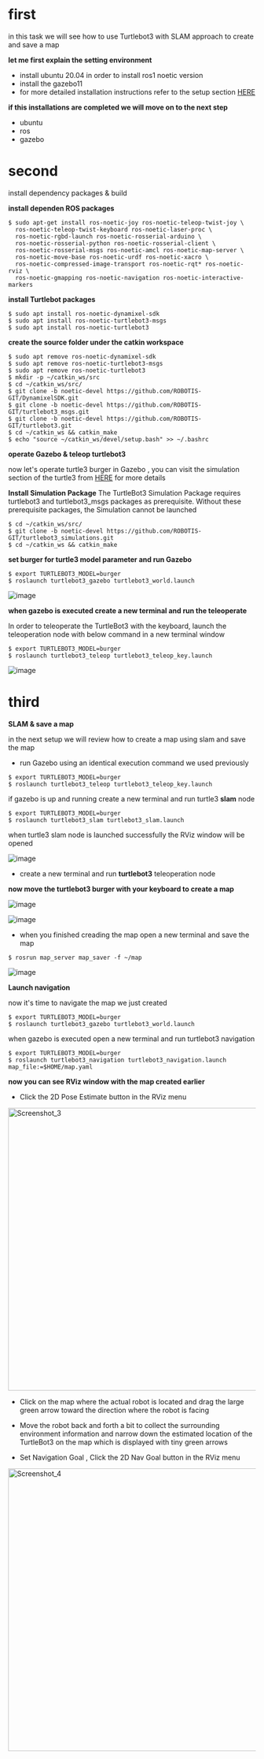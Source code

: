 # first


in this task we will see how to use Turtlebot3 with SLAM approach to create and save a map


**let me first explain the setting environment** 
* install ubuntu 20.04 in order to install ros1 noetic version 
* install the gazebo11 
* for more detailed installation instructions refer to the setup section [HERE](https://emanual.robotis.com/docs/en/platform/turtlebot3/quick-start/)

**if this installations are completed we will move on to the next step**

* ubuntu 
* ros
* gazebo


# second


install dependency packages & build


**install dependen ROS packages**
```
$ sudo apt-get install ros-noetic-joy ros-noetic-teleop-twist-joy \
  ros-noetic-teleop-twist-keyboard ros-noetic-laser-proc \
  ros-noetic-rgbd-launch ros-noetic-rosserial-arduino \
  ros-noetic-rosserial-python ros-noetic-rosserial-client \
  ros-noetic-rosserial-msgs ros-noetic-amcl ros-noetic-map-server \
  ros-noetic-move-base ros-noetic-urdf ros-noetic-xacro \
  ros-noetic-compressed-image-transport ros-noetic-rqt* ros-noetic-rviz \
  ros-noetic-gmapping ros-noetic-navigation ros-noetic-interactive-markers
 ```
 
 
 **install Turtlebot packages**
```
$ sudo apt install ros-noetic-dynamixel-sdk
$ sudo apt install ros-noetic-turtlebot3-msgs
$ sudo apt install ros-noetic-turtlebot3
```

**create the source folder under the catkin workspace**
```
$ sudo apt remove ros-noetic-dynamixel-sdk
$ sudo apt remove ros-noetic-turtlebot3-msgs
$ sudo apt remove ros-noetic-turtlebot3
$ mkdir -p ~/catkin_ws/src
$ cd ~/catkin_ws/src/
$ git clone -b noetic-devel https://github.com/ROBOTIS-GIT/DynamixelSDK.git
$ git clone -b noetic-devel https://github.com/ROBOTIS-GIT/turtlebot3_msgs.git
$ git clone -b noetic-devel https://github.com/ROBOTIS-GIT/turtlebot3.git
$ cd ~/catkin_ws && catkin_make
$ echo "source ~/catkin_ws/devel/setup.bash" >> ~/.bashrc
```

**operate Gazebo & teleop turtlebot3**


now let's operate turtle3 burger in Gazebo , you can visit the simulation section of the turtle3 from [HERE](https://emanual.robotis.com/docs/en/platform/turtlebot3/quick-start/) for more details 


**Install Simulation Package**
The TurtleBot3 Simulation Package requires turtlebot3 and turtlebot3_msgs packages as prerequisite. Without these prerequisite packages, the Simulation cannot be launched
```
$ cd ~/catkin_ws/src/
$ git clone -b noetic-devel https://github.com/ROBOTIS-GIT/turtlebot3_simulations.git
$ cd ~/catkin_ws && catkin_make
```
**set burger for turtle3 model parameter and run Gazebo** 
```
$ export TURTLEBOT3_MODEL=burger
$ roslaunch turtlebot3_gazebo turtlebot3_world.launch
```
![image](https://user-images.githubusercontent.com/97844314/183302801-e90b474f-c538-4c8f-a727-d4474a68ab5b.jpeg)


**when gazebo is executed create a new terminal and run the teleoperate**

In order to teleoperate the TurtleBot3 with the keyboard, launch the teleoperation node with below command in a new terminal window
```
$ export TURTLEBOT3_MODEL=burger
$ roslaunch turtlebot3_teleop turtlebot3_teleop_key.launch
```
![image](https://user-images.githubusercontent.com/97844314/183302997-61261a38-231f-4aa9-882b-860a89e327a7.jpeg)


# third

**SLAM & save a map**

in the next setup we will review how to create a map using slam and save the map

* run Gazebo using an identical execution command we used previously 
```
$ export TURTLEBOT3_MODEL=burger
$ roslaunch turtlebot3_teleop turtlebot3_teleop_key.launch
```

if gazebo is up and running create a new terminal and run turtle3 **slam** node
```
$ export TURTLEBOT3_MODEL=burger
$ roslaunch turtlebot3_slam turtlebot3_slam.launch
```

when turtle3 slam node is launched successfully the RViz window will be opened 

![image](https://user-images.githubusercontent.com/97844314/183304867-b3d7b6d5-6e0d-4eff-bce2-a56a721c97ce.jpeg)

* create a new terminal and run **turtlebot3** teleoperation node 

**now move the turtlebot3 burger with your keyboard to create a map**

![image](https://user-images.githubusercontent.com/97844314/183306009-b94e5dd7-47f5-43eb-83cd-8243fbce75ab.jpeg)




![image](https://user-images.githubusercontent.com/97844314/183306016-f396b19e-e6a0-4340-8744-b260c406efb1.jpeg)




* when you finished creading the map open a new terminal and save the map 
```
$ rosrun map_server map_saver -f ~/map
```

![image](https://user-images.githubusercontent.com/97844314/183306296-3322619d-7c61-415a-b190-e5e9630084f8.jpeg)





**Launch navigation**

now it's time to navigate the map we just created
```
$ export TURTLEBOT3_MODEL=burger
$ roslaunch turtlebot3_gazebo turtlebot3_world.launch
```

when gazebo is executed open a new terminal and run turtlebot3 navigation 
```
$ export TURTLEBOT3_MODEL=burger
$ roslaunch turtlebot3_navigation turtlebot3_navigation.launch map_file:=$HOME/map.yaml
```

**now you can see  RViz window with the map created earlier**


* Click the 2D Pose Estimate button in the RViz menu

<img width="574" alt="Screenshot_3" src="https://user-images.githubusercontent.com/97844314/183307173-6bbd9b6c-6e02-436f-bd4c-efda0c320f53.png">


* Click on the map where the actual robot is located and drag the large green arrow toward the direction where the robot is facing

* Move the robot back and forth a bit to collect the surrounding environment information and narrow down the estimated location of the TurtleBot3 on the map which is displayed with tiny green arrows


* Set Navigation Goal , Click the 2D Nav Goal button in the RViz menu


<img width="574" alt="Screenshot_4" src="https://user-images.githubusercontent.com/97844314/183307260-878b9d88-8088-495d-81a4-e3f9acc06f77.png">



